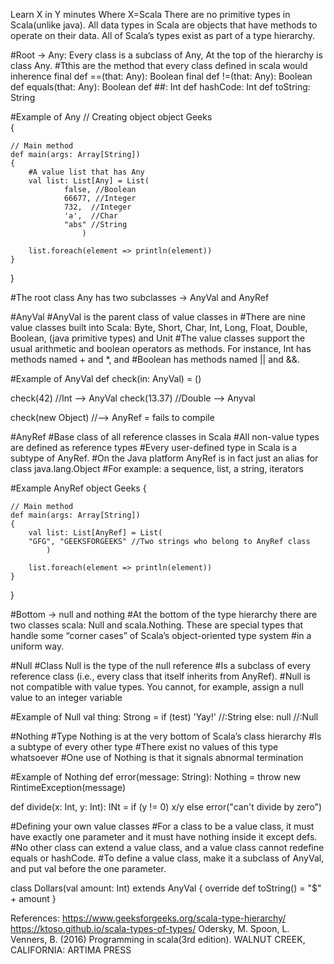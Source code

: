 Learn X in Y minutes
Where X=Scala
There are no primitive types in Scala(unlike java). All data types in Scala are objects that have methods to operate on their data. 
All of Scala’s types exist as part of a type hierarchy.

#Root → Any: Every class is a subclass of Any, At the top of the hierarchy is class Any.
#Tthis are the method that every class defined in scala would inherence
final def ==(that: Any): Boolean
final def !=(that: Any): Boolean
def equals(that: Any): Boolean
def ##: Int
def hashCode: Int
def toString: String

#Example of Any
// Creating object 
object Geeks  
{ 
  
    // Main method 
    def main(args: Array[String])  
    { 
        #A value list that has Any
        val list: List[Any] = List( 
                false, //Boolean
                66677, //Integer
                732,  //Integer
                'a',  //Char
                "abs" //String 
                    ) 
  
        list.foreach(element => println(element)) 
    } 
} 

#The root class Any has two subclasses → AnyVal and AnyRef

#AnyVal
#AnyVal is the parent class of value classes in
#There are nine value classes built into Scala: Byte, Short, Char, Int, Long, Float, Double, Boolean, (java primitive types) and Unit
#The value classes support the usual arithmetic and boolean operators as methods. For instance, Int has methods named + and *, and 
#Boolean has methods named || and &&.

#Example of AnyVal
def check(in: AnyVal) = ()

check(42)  //Int --> AnyVal
check(13.37) //Double --> Anyval

check(new Object) //--> AnyRef = fails to compile

#AnyRef
#Base class of all reference classes in Scala
#All non-value types are defined as reference types
#Every user-defined type in Scala is a subtype of AnyRef.
#On the Java platform AnyRef is in fact just an alias for class java.lang.Object
#For example: a sequence, list, a string, iterators

#Example AnyRef
object Geeks 
{ 
  
    // Main method 
    def main(args: Array[String]) 
    { 
        val list: List[AnyRef] = List( 
        "GFG", "GEEKSFORGEEKS" //Two strings who belong to AnyRef class
            ) 
  
        list.foreach(element => println(element)) 
    } 
} 

#Bottom → null and nothing
#At the bottom of the type hierarchy there are two classes scala: Null and scala.Nothing. These are special types that handle some “corner cases” of Scala’s object-oriented type system 
#in a uniform way.

#Null
#Class Null is the type of the null reference
#Is a subclass of every reference class (i.e., every class that itself inherits from AnyRef).
#Null is not compatible with value types. You cannot, for example, assign a null value to an integer variable

#Example of Null
val thing: Strong =
if (test)
  'Yay!' //:String
else:
  null  //:Null
  
#Nothing
#Type Nothing is at the very bottom of Scala’s class hierarchy
#Is a subtype of every other type
#There exist no values of this type whatsoever
#One use of Nothing is that it signals abnormal termination

#Example of Nothing
def error(message: String): Nothing =
throw new RintimeException(message)

def divide(x: Int, y: Int): INt = 
if (y != 0) x/y
else error("can't divide by zero")

#Defining your own value classes
#For a class to be a value class, it must have exactly one parameter and it must have nothing inside it except defs.
#No other class can extend a value class, and a value class cannot redefine equals or hashCode.
#To define a value class, make it a subclass of AnyVal, and put val before the one parameter.


class Dollars(val amount: Int) extends AnyVal {
  override def toString() = "$" + amount
}

References:
https://www.geeksforgeeks.org/scala-type-hierarchy/
https://ktoso.github.io/scala-types-of-types/
Odersky, M. Spoon, L. Venners, B. (2016) Programming in scala(3rd edition). WALNUT CREEK, CALIFORNIA: ARTIMA PRESS













































